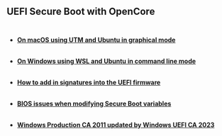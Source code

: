 ## UEFI Secure Boot with OpenCore<br><br>

 - [**On macOS using UTM and Ubuntu in graphical mode**](UTM%20Ubuntu%20VM%20on%20macOS.md)<br><br>

- [**On Windows using WSL and Ubuntu in command line mode**](WSL%20Ubuntu%20VM%20on%20Windows.md)<br><br>

- [**How to add in signatures into the UEFI firmware**](Embed%20keys%20in%20the%20firmware.md)<br><br>

- [**BIOS issues when modifying Secure Boot variables**](BIOS%20issues%20and%20possible%20fixes.md)<br><br>

- [**Windows Production CA 2011 updated by Windows UEFI CA 2023**](Windows%20UEFI%20CA%202023%20cert.md)




